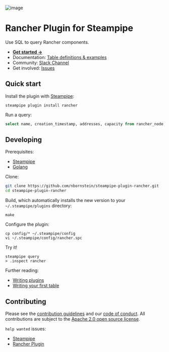 ![image](https://hub.steampipe.io/images/plugins/nbornstein/rancher-social-graphic.png)

# Rancher Plugin for Steampipe

Use SQL to query Rancher components.

- **[Get started →](https://hub.steampipe.io/plugins/nbornstein/rancher)**
- Documentation: [Table definitions & examples](https://hub.steampipe.io/plugins/nbornstein/rancher/tables)
- Community: [Slack Channel](https://steampipe.io/community/join)
- Get involved: [Issues](https://github.com/nbornstein/steampipe-plugin-rancher/issues)

## Quick start

Install the plugin with [Steampipe](https://steampipe.io):

```shell
steampipe plugin install rancher
```

Run a query:

```sql
select name, creation_timestamp, addresses, capacity from rancher_node;
```

## Developing

Prerequisites:

- [Steampipe](https://steampipe.io/downloads)
- [Golang](https://golang.org/doc/install)

Clone:

```sh
git clone https://github.com/nbornstein/steampipe-plugin-rancher.git
cd steampipe-plugin-rancher
```

Build, which automatically installs the new version to your `~/.steampipe/plugins` directory:

```
make
```

Configure the plugin:

```
cp config/* ~/.steampipe/config
vi ~/.steampipe/config/rancher.spc
```

Try it!

```
steampipe query
> .inspect rancher
```

Further reading:

- [Writing plugins](https://steampipe.io/docs/develop/writing-plugins)
- [Writing your first table](https://steampipe.io/docs/develop/writing-your-first-table)

## Contributing

Please see the [contribution guidelines](https://github.com/nbornstein/steampipe/blob/main/CONTRIBUTING.md) and our [code of conduct](https://github.com/nbornstein/steampipe/blob/main/CODE_OF_CONDUCT.md). All contributions are subject to the [Apache 2.0 open source license](https://github.com/nbornstein/steampipe-plugin-rancher/blob/main/LICENSE).

`help wanted` issues:

- [Steampipe](https://github.com/nbornstein/steampipe/labels/help%20wanted)
- [Rancher Plugin](https://github.com/nbornstein/steampipe-plugin-rancher/labels/help%20wanted)
